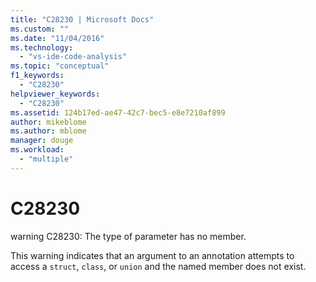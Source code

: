 ```yaml
---
title: "C28230 | Microsoft Docs"
ms.custom: ""
ms.date: "11/04/2016"
ms.technology: 
  - "vs-ide-code-analysis"
ms.topic: "conceptual"
f1_keywords: 
  - "C28230"
helpviewer_keywords: 
  - "C28230"
ms.assetid: 124b17ed-ae47-42c7-bec5-e8e7210af899
author: mikeblome
ms.author: mblome
manager: douge
ms.workload: 
  - "multiple"
---
```

# C28230
warning C28230: The type of parameter has no member.  
  
 This warning indicates that an argument to an annotation attempts to access a `struct`, `class`, or `union` and the named member does not exist.